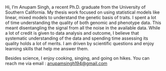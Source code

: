 Hi, I’m Anupam Singh, a recent Ph.D. graduate from the University of Southern California. My thesis work focused on using statistical models like linear, mixed models to understand the genetic basis of traits. I spent a lot of time understanding the quality of both genomic and phenotype data. This meant disentangling the signal from all the noise in the available data. 
While a lot of credit is given to data analysis and outcome, I believe that systematic understanding of the data and spending time assessing its quality holds a lot of merits. 
I am driven by scientific questions and enjoy learning skills that help me answer them.

Besides science, I enjoy cooking, singing, and going on hikes.  You can reach me via email : anupamsingh194@gmail.com 


<!---
anupamsingh194/anupamsingh194 is a ✨ special ✨ repository because its `README.md` (this file) appears on your GitHub profile.
You can click the Preview link to take a look at your changes.
--->
